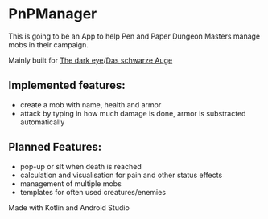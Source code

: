 # PnPManager
This is going to be an App to help Pen and Paper Dungeon Masters manage mobs in their campaign.

Mainly built for [The dark eye](http://www.ulisses-us.com/games/the-dark-eye/)/[Das schwarze Auge](https://ulisses-spiele.de/spielsysteme/das-schwarze-auge/)

## Implemented features:
- create a mob with name, health and armor
- attack by typing in how much damage is done, armor is substracted automatically

## Planned Features:
- pop-up or slt when death is reached
- calculation and visualisation for pain and other status effects
- management of multiple mobs
- templates for often used creatures/enemies

Made with Kotlin and Android Studio
